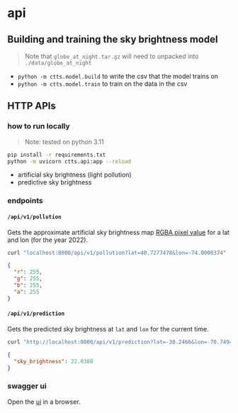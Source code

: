 # api

## Building and training the sky brightness model

> Note that `globe_at_night.tar.gz` will need to unpacked into `./data/globe_at_night`

- `python -m ctts.model.build` to write the csv that the model trains on
- `python -m ctts.model.train` to train on the data in the csv

## HTTP APIs

### how to run locally

> Note: tested on python 3.11

```sh
pip install -r requirements.txt
python -m uvicorn ctts.api:app --reload
```

- artificial sky brightness (light pollution)
- predictive sky brightness

### endpoints

#### `/api/v1/pollution`

Gets the approximate artificial sky brightness
map [RGBA pixel value](https://djlorenz.github.io/astronomy/lp2022/colors.html) for a lat and lon (for the year 2022).

```sh
curl "localhost:8000/api/v1/pollution?lat=40.7277478&lon=-74.0000374"
```

```json
{
  "r": 255,
  "g": 255,
  "b": 255,
  "a": 255
}
```

#### `/api/v1/prediction`

Gets the predicted sky brightness at `lat` and `lon` for the current time.

```sh
curl "http://localhost:8000/api/v1/prediction?lat=-30.2466&lon=-70.7494"

```

```json
{
  "sky_brightness": 22.0388
}
```

### swagger ui

Open the [ui](http://localhost:8000/docs) in a browser.

